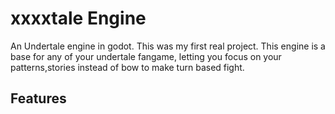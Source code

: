 # xxxxtale Engine

An Undertale engine in godot. This was my first real project.
This engine is a base for any of your undertale fangame, letting you focus on your patterns,stories  instead of bow to make turn based fight.

## Features


